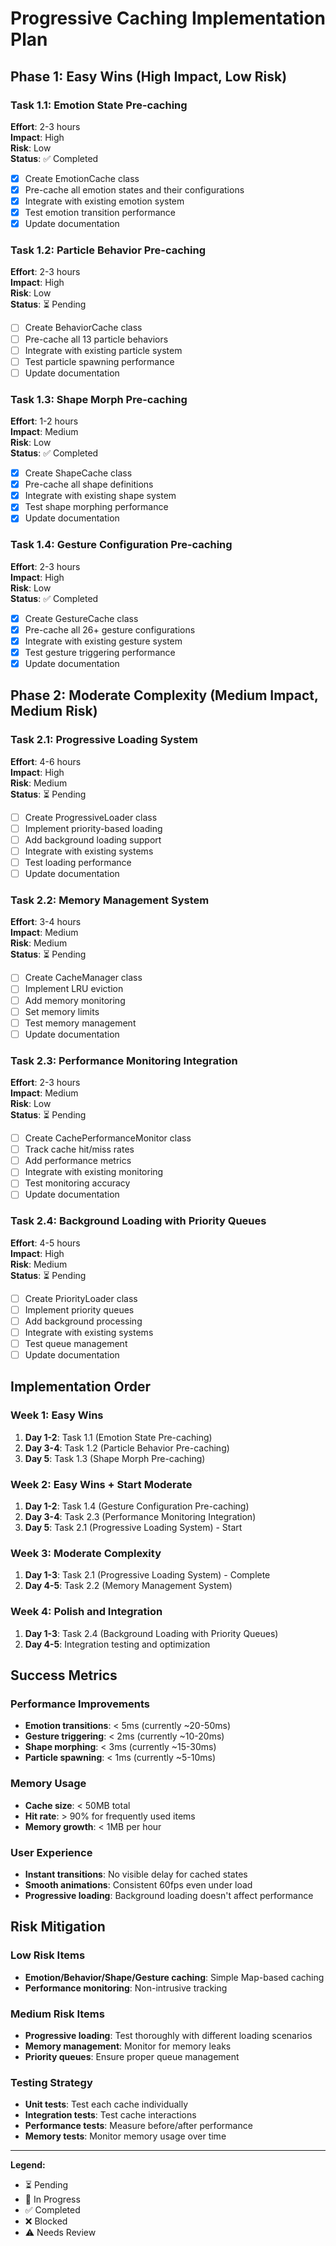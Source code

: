 # Progressive Caching Implementation Plan

## Phase 1: Easy Wins (High Impact, Low Risk)

### Task 1.1: Emotion State Pre-caching

**Effort**: 2-3 hours  
**Impact**: High  
**Risk**: Low  
**Status**: ✅ Completed

- [x] Create EmotionCache class
- [x] Pre-cache all emotion states and their configurations
- [x] Integrate with existing emotion system
- [x] Test emotion transition performance
- [x] Update documentation

### Task 1.2: Particle Behavior Pre-caching

**Effort**: 2-3 hours  
**Impact**: High  
**Risk**: Low  
**Status**: ⏳ Pending

- [ ] Create BehaviorCache class
- [ ] Pre-cache all 13 particle behaviors
- [ ] Integrate with existing particle system
- [ ] Test particle spawning performance
- [ ] Update documentation

### Task 1.3: Shape Morph Pre-caching

**Effort**: 1-2 hours  
**Impact**: Medium  
**Risk**: Low  
**Status**: ✅ Completed

- [x] Create ShapeCache class
- [x] Pre-cache all shape definitions
- [x] Integrate with existing shape system
- [x] Test shape morphing performance
- [x] Update documentation

### Task 1.4: Gesture Configuration Pre-caching

**Effort**: 2-3 hours  
**Impact**: High  
**Risk**: Low  
**Status**: ✅ Completed

- [x] Create GestureCache class
- [x] Pre-cache all 26+ gesture configurations
- [x] Integrate with existing gesture system
- [x] Test gesture triggering performance
- [x] Update documentation

## Phase 2: Moderate Complexity (Medium Impact, Medium Risk)

### Task 2.1: Progressive Loading System

**Effort**: 4-6 hours  
**Impact**: High  
**Risk**: Medium  
**Status**: ⏳ Pending

- [ ] Create ProgressiveLoader class
- [ ] Implement priority-based loading
- [ ] Add background loading support
- [ ] Integrate with existing systems
- [ ] Test loading performance
- [ ] Update documentation

### Task 2.2: Memory Management System

**Effort**: 3-4 hours  
**Impact**: Medium  
**Risk**: Medium  
**Status**: ⏳ Pending

- [ ] Create CacheManager class
- [ ] Implement LRU eviction
- [ ] Add memory monitoring
- [ ] Set memory limits
- [ ] Test memory management
- [ ] Update documentation

### Task 2.3: Performance Monitoring Integration

**Effort**: 2-3 hours  
**Impact**: Medium  
**Risk**: Low  
**Status**: ⏳ Pending

- [ ] Create CachePerformanceMonitor class
- [ ] Track cache hit/miss rates
- [ ] Add performance metrics
- [ ] Integrate with existing monitoring
- [ ] Test monitoring accuracy
- [ ] Update documentation

### Task 2.4: Background Loading with Priority Queues

**Effort**: 4-5 hours  
**Impact**: High  
**Risk**: Medium  
**Status**: ⏳ Pending

- [ ] Create PriorityLoader class
- [ ] Implement priority queues
- [ ] Add background processing
- [ ] Integrate with existing systems
- [ ] Test queue management
- [ ] Update documentation

## Implementation Order

### Week 1: Easy Wins

1. **Day 1-2**: Task 1.1 (Emotion State Pre-caching)
2. **Day 3-4**: Task 1.2 (Particle Behavior Pre-caching)
3. **Day 5**: Task 1.3 (Shape Morph Pre-caching)

### Week 2: Easy Wins + Start Moderate

1. **Day 1-2**: Task 1.4 (Gesture Configuration Pre-caching)
2. **Day 3-4**: Task 2.3 (Performance Monitoring Integration)
3. **Day 5**: Task 2.1 (Progressive Loading System) - Start

### Week 3: Moderate Complexity

1. **Day 1-3**: Task 2.1 (Progressive Loading System) - Complete
2. **Day 4-5**: Task 2.2 (Memory Management System)

### Week 4: Polish and Integration

1. **Day 1-3**: Task 2.4 (Background Loading with Priority Queues)
2. **Day 4-5**: Integration testing and optimization

## Success Metrics

### Performance Improvements

- **Emotion transitions**: < 5ms (currently ~20-50ms)
- **Gesture triggering**: < 2ms (currently ~10-20ms)
- **Shape morphing**: < 3ms (currently ~15-30ms)
- **Particle spawning**: < 1ms (currently ~5-10ms)

### Memory Usage

- **Cache size**: < 50MB total
- **Hit rate**: > 90% for frequently used items
- **Memory growth**: < 1MB per hour

### User Experience

- **Instant transitions**: No visible delay for cached states
- **Smooth animations**: Consistent 60fps even under load
- **Progressive loading**: Background loading doesn't affect performance

## Risk Mitigation

### Low Risk Items

- **Emotion/Behavior/Shape/Gesture caching**: Simple Map-based caching
- **Performance monitoring**: Non-intrusive tracking

### Medium Risk Items

- **Progressive loading**: Test thoroughly with different loading scenarios
- **Memory management**: Monitor for memory leaks
- **Priority queues**: Ensure proper queue management

### Testing Strategy

- **Unit tests**: Test each cache individually
- **Integration tests**: Test cache interactions
- **Performance tests**: Measure before/after performance
- **Memory tests**: Monitor memory usage over time

---

**Legend:**

- ⏳ Pending
- 🔄 In Progress
- ✅ Completed
- ❌ Blocked
- ⚠️ Needs Review
